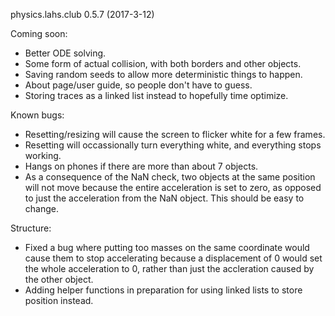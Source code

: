 physics.lahs.club
0.5.7 (2017-3-12)

Coming soon:
- Better ODE solving.
- Some form of actual collision, with both borders and other objects.
- Saving random seeds to allow more deterministic things to happen.
- About page/user guide, so people don't have to guess.
- Storing traces as a linked list instead to hopefully time optimize.

Known bugs:
- Resetting/resizing will cause the screen to flicker white for a few frames.
- Resetting will occassionally turn everything white, and everything stops working.
- Hangs on phones if there are more than about 7 objects.
- As a consequence of the NaN check, two objects at the same position will not move because the entire acceleration is set to zero, as opposed to just the acceleration from the NaN object. This should be easy to change.

Structure:
- Fixed a bug where putting too masses on the same coordinate would cause them to stop accelerating because a displacement of 0 would set the whole acceleration to 0, rather than just the accleration caused by the other object.
- Adding helper functions in preparation for using linked lists to store position instead.